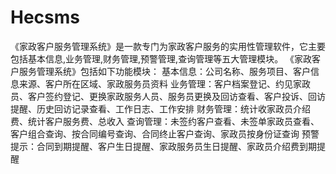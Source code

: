 # Hecsms
 《家政客户服务管理系统》是一款专门为家政客户服务的实用性管理软件，它主要包括基本信息,业务管理,财务管理,预警管理,查询管理等五大管理模块。 《家政客户服务管理系统》包括如下功能模块： 基本信息：公司名称、服务项目、客户信息来源、客户所在区域、家政服务员资料 业务管理：客户档案登记、约见家政员、客户签约登记、更换家政服务人员、服务员更换及回访查看、客户投诉、回访提醒、历史回访记录查看、工作日志、工作安排 财务管理：统计收家政员介绍费、统计客户服务费、总收入 查询管理：未签约客户查看、未签单家政员查看、客户组合查询、按合同编号查询、合同终止客户查询、家政员按身份证查询 预警提示：合同到期提醒、客户生日提醒、家政服务员生日提醒、家政员介绍费到期提醒 
